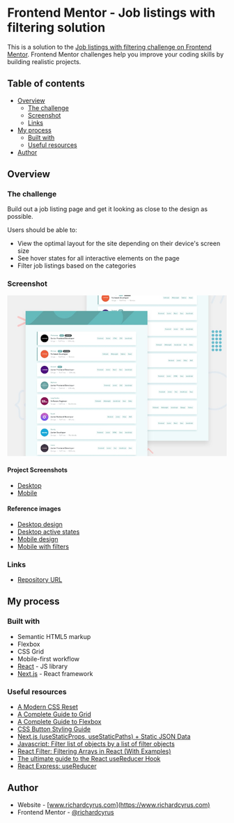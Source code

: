 # Frontend Mentor - Job listings with filtering solution

This is a solution to the [Job listings with filtering challenge on Frontend Mentor](https://www.frontendmentor.io/challenges/job-listings-with-filtering-ivstIPCt). Frontend Mentor challenges help you improve your coding skills by building realistic projects.

## Table of contents

- [Overview](#overview)
  - [The challenge](#the-challenge)
  - [Screenshot](#screenshot)
  - [Links](#links)
- [My process](#my-process)
  - [Built with](#built-with)
  - [Useful resources](#useful-resources)
- [Author](#author)

## Overview

### The challenge

Build out a job listing page and get it looking as close to the design as possible.

Users should be able to:

- View the optimal layout for the site depending on their device's screen size
- See hover states for all interactive elements on the page
- Filter job listings based on the categories

### Screenshot

![Reference preview](./design/reference/desktop-preview.jpg)

#### Project Screenshots

- [Desktop](./design/screenshots/desktop-screenshot.png)
- [Mobile](./design/screenshots/mobile-screenshot.png)

#### Reference images

- [Desktop design](./design/reference/desktop-design.jpg)
- [Desktop active states](./design/reference/active-states.jpg)
- [Mobile design](./design/reference/mobile-design.jpg)
- [Mobile with filters](./design/reference/mobile-with-filters.jpg)

### Links

- [Repository URL](https://github.com/richardcyrus/fm-job-listings-with-filtering)

## My process

### Built with

- Semantic HTML5 markup
- Flexbox
- CSS Grid
- Mobile-first workflow
- [React](https://reactjs.org/) - JS library
- [Next.js](https://nextjs.org/) - React framework

### Useful resources

- [A Modern CSS Reset](https://piccalil.li/blog/a-modern-css-reset/)
- [A Complete Guide to Grid](https://css-tricks.com/snippets/css/complete-guide-grid/)
- [A Complete Guide to Flexbox](https://css-tricks.com/snippets/css/a-guide-to-flexbox/)
- [CSS Button Styling Guide](https://moderncss.dev/css-button-styling-guide/)
- [Next.js (useStaticProps, useStaticPaths) + Static JSON Data](https://medium.com/swlh/next-js-usestaticprops-usestaticpaths-static-json-data-9f7903b8a5aa)
- [Javascript: Filter list of objects by a list of filter objects](https://stackoverflow.com/questions/49688946/javascript-filter-list-of-objects-by-a-list-of-filter-objects)
- [React Filter: Filtering Arrays in React (With Examples)](https://upmostly.com/tutorials/react-filter-filtering-arrays-in-react-with-examples)
- [The ultimate guide to the React useReducer Hook](https://blog.logrocket.com/guide-to-react-usereducer-hook/)
- [React Express: useReducer](https://www.react.express/hooks/usereducer)

## Author

- Website - [www.richardcyrus.com](https://www.richardcyrus.com)
- Frontend Mentor - [@richardcyrus](https://www.frontendmentor.io/profile/richardcyrus)
